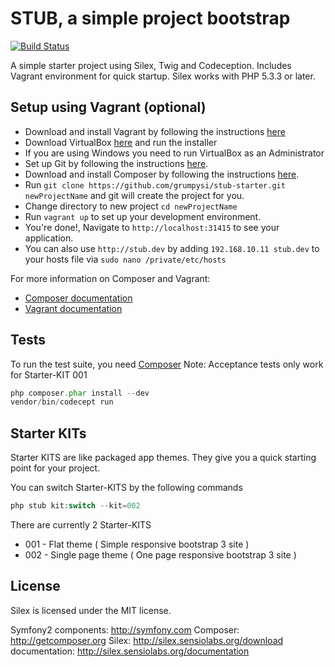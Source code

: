STUB, a simple project bootstrap
================================
[![Build Status](https://travis-ci.org/grumpysi/stub-starter.png)](https://travis-ci.org/grumpysi/stub-starter)

A simple starter project using Silex, Twig and Codeception.
Includes Vagrant environment for quick startup.  Silex works with PHP 5.3.3 or later.

## Setup using Vagrant (optional)

 * Download and install Vagrant by following the instructions [here](http://downloads.vagrantup.com/)
 * Download VirtualBox [here](https://www.virtualbox.org/wiki/Downloads) and run the installer
 * If you are using Windows you need to run VirtualBox as an Administrator
 * Set up Git by following the instructions [here](https://help.github.com/articles/set-up-git).
 * Download and install Composer by following the instructions [here](http://getcomposer.org/download/).
 * Run `git clone https://github.com/grumpysi/stub-starter.git newProjectName` and git will create the project for you.
 * Change directory to new project `cd newProjectName`
 * Run `vagrant up` to set up your development environment.
 * You're done!, Navigate to `http://localhost:31415` to see your application.
 * You can also use `http://stub.dev` by adding `192.168.10.11 stub.dev` to your hosts file via `sudo nano /private/etc/hosts`


For more information on Composer and Vagrant:

* [Composer documentation](http://getcomposer.org/doc/)
* [Vagrant documentation](http://docs.vagrantup.com/v2/)

## Tests

To run the test suite, you need [Composer](http://getcomposer.org/doc/)
Note: Acceptance tests only work for Starter-KIT 001

```php
php composer.phar install --dev
vendor/bin/codecept run
```

## Starter KITs

Starter KITS are like packaged app themes.  They give you a quick starting point for your project.

You can switch Starter-KITS by the following commands

```php
php stub kit:switch --kit=002
```

There are currently 2 Starter-KITS
* 001 - Flat theme ( Simple responsive bootstrap 3 site )
* 002 - Single page theme ( One page responsive bootstrap 3 site )

License
-------

Silex is licensed under the MIT license.

Symfony2 components: http://symfony.com
Composer:            http://getcomposer.org
Silex:               http://silex.sensiolabs.org/download
documentation:       http://silex.sensiolabs.org/documentation
